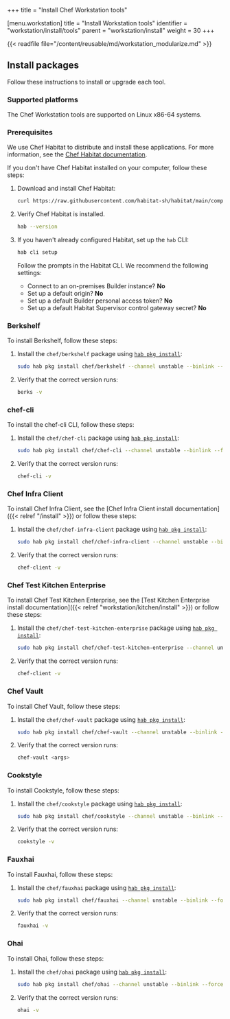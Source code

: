 +++
title = "Install Chef Workstation tools"


[menu.workstation]
title = "Install Workstation tools"
identifier = "workstation/install/tools"
parent = "workstation/install"
weight = 30
+++

{{< readfile file="/content/reusable/md/workstation_modularize.md" >}}

## Install packages

Follow these instructions to install or upgrade each tool.

### Supported platforms

The Chef Workstation tools are supported on Linux x86-64 systems.

### Prerequisites

We use Chef Habitat to distribute and install these applications.
For more information, see the [Chef Habitat documentation](https://docs.chef.io/habitat/).

If you don't have Chef Habitat installed on your computer, follow these steps:

1. Download and install Chef Habitat:

    ```sh
    curl https://raw.githubusercontent.com/habitat-sh/habitat/main/components/hab/install.sh | sudo bash -s -- -c stable
    ```

1. Verify Chef Habitat is installed.

    ```sh
    hab --version
    ```

1. If you haven't already configured Habitat, set up the `hab` CLI:

    ```sh
    hab cli setup
    ```

    Follow the prompts in the Habitat CLI.
    We recommend the following settings:

    - Connect to an on-premises Builder instance? **No**
    - Set up a default origin? **No**
    - Set up a default Builder personal access token? **No**
    - Set up a default Habitat Supervisor control gateway secret? **No**

### Berkshelf

To install Berkshelf, follow these steps:

1. Install the `chef/berkshelf` package using [`hab pkg install`](https://docs.chef.io/habitat/habitat_cli/#hab-pkg-install):

    ```sh
    sudo hab pkg install chef/berkshelf --channel unstable --binlink --force
    ```

1. Verify that the correct version runs:

    ```sh
    berks -v
    ```

### chef-cli

To install the chef-cli CLI, follow these steps:

1. Install the `chef/chef-cli` package using [`hab pkg install`](https://docs.chef.io/habitat/habitat_cli/#hab-pkg-install):

    ```sh
    sudo hab pkg install chef/chef-cli --channel unstable --binlink --force
    ```

1. Verify that the correct version runs:

    ```sh
    chef-cli -v
    ```

### Chef Infra Client

To install Chef Infra Client, see the [Chef Infra Client install documentation]({{< relref "/install" >}}) or follow these steps:

1. Install the `chef/chef-infra-client` package using [`hab pkg install`](https://docs.chef.io/habitat/habitat_cli/#hab-pkg-install):

    ```sh
    sudo hab pkg install chef/chef-infra-client --channel unstable --binlink --force
    ```

1. Verify that the correct version runs:

    ```sh
    chef-client -v
    ```

### Chef Test Kitchen Enterprise

To install Chef Test Kitchen Enterprise, see the [Test Kitchen Enterprise install documentation]({{< relref "workstation/kitchen/install" >}}) or follow these steps:

1. Install the `chef/chef-test-kitchen-enterprise` package using [`hab pkg install`](https://docs.chef.io/habitat/habitat_cli/#hab-pkg-install):

    ```sh
    sudo hab pkg install chef/chef-test-kitchen-enterprise --channel unstable --binlink --force
    ```

1. Verify that the correct version runs:

    ```sh
    chef-client -v
    ```

### Chef Vault

To install Chef Vault, follow these steps:

1. Install the `chef/chef-vault` package using [`hab pkg install`](https://docs.chef.io/habitat/habitat_cli/#hab-pkg-install):

    ```sh
    sudo hab pkg install chef/chef-vault --channel unstable --binlink --force
    ```

1. Verify that the correct version runs:

    ```sh
    chef-vault <args>
    ```

### Cookstyle

To install Cookstyle, follow these steps:

1. Install the `chef/cookstyle` package using [`hab pkg install`](https://docs.chef.io/habitat/habitat_cli/#hab-pkg-install):

    ```sh
    sudo hab pkg install chef/cookstyle --channel unstable --binlink --force
    ```

1. Verify that the correct version runs:

    ```sh
    cookstyle -v
    ```

### Fauxhai

To install Fauxhai, follow these steps:

1. Install the `chef/fauxhai` package using [`hab pkg install`](https://docs.chef.io/habitat/habitat_cli/#hab-pkg-install):

    ```sh
    sudo hab pkg install chef/fauxhai --channel unstable --binlink --force
    ```

1. Verify that the correct version runs:

    ```sh
    fauxhai -v
    ```

### Ohai

To install Ohai, follow these steps:

1. Install the `chef/ohai` package using [`hab pkg install`](https://docs.chef.io/habitat/habitat_cli/#hab-pkg-install):

    ```sh
    sudo hab pkg install chef/ohai --channel unstable --binlink --force
    ```

1. Verify that the correct version runs:

    ```sh
    ohai -v
    ```
